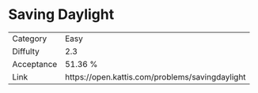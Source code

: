 # Saving Daylight

<table>
    <tr>
        <td>Category</td>
        <td>Easy</td>
    </tr>
    <tr>
        <td>Diffulty</td>
        <td>2.3</td>
    </tr>
    <tr>
        <td>Acceptance</td>
        <td>51.36 %</td>
    </tr>
    <tr>
        <td>Link</td>
        <td>https://open.kattis.com/problems/savingdaylight</td>
    </tr>
</table>